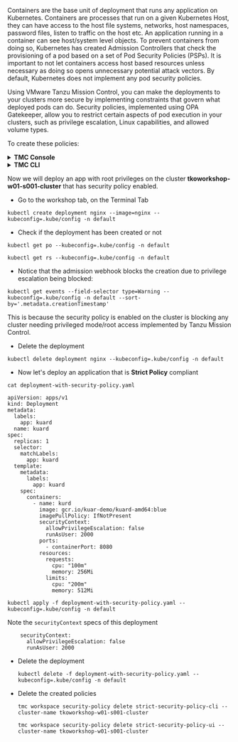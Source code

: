 Containers are the base unit of deployment that runs any application on Kubernetes. Containers are processes that run on a given Kubernetes Host, they can have access to the host file systems, networks, host namespaces, password files, listen to traffic on the host etc. 
An application running in a container can see host/system level objects. To prevent containers from doing so, Kubernetes has created Admission Controllers that check the provisioning of a pod based on a set of Pod Security Policies (PSPs). It is important to not let containers access host based resources unless necessary as doing so opens unnecessary potential attack vectors. By default, Kubernetes does not implement any pod security policies.

Using VMware Tanzu Mission Control, you can make the deployments to your clusters more secure by implementing constraints that govern what deployed pods can do. Security policies, implemented using OPA Gatekeeper, allow you to restrict certain aspects of pod execution in your clusters, such as privilege escalation, Linux capabilities, and allowed volume types.

To create these policies:

<details>
<summary><b>TMC Console</b></summary>
<p>

* Click on the **Security** tab within the policy assignments section and click on the **Clusters** view if you are still seeing **Workspaces**.

* Click on the **tkoworkshop-w01-s001-cluster** Cluster under the Cluster Group **tkoworkshop-w01-s001-cg**

* Click **Create Security Policy**

* Select the **Security template** *Strict*

* Provide a policy name `strict-security-policy-ui`

* Click **Create policy**

</p>
</details>

<details>
<summary><b>TMC CLI</b></summary>
<p>

* Before we apply this policy using the TMC CLI, let's have a look at its definition:

```editor:open-file
### file: ~/strict-security-policy.yaml
fullName:
  clusterName: tkoworkshop-w01-s001-cluster
  name: strict-security-policy-cli
  managementClusterName: attached
  provisionerName: attached
spec:
  input: {}
  recipe: strict
  recipeVersion: v1
  type: security-policy
```

* Create the strict security policy 

    ```execute-1
    tmc cluster security-policy create -f strict-security-policy.yaml
    ```

* Confirm that the policy has been created and synced to tkoworkshop-w01-s001-cluster 

    ```execute-1
    tmc cluster security-policy get strict-security-policy-cli --cluster-name tkoworkshop-w01-s001-cluster
    ```

    ```execute-2
    kubectl get opapolicies.intents.tmc.cloud.vmware.com --kubeconfig=.kube/config
    ```

    You should get both `strict-security-policy-cli` and `strict-security-policy-ui` listed
    
* Wait until all pods in **gatekeeper-system** Namespace are in **1/1 Ready** Status

    ```execute-2
    kubectl get pods -n gatekeeper-system
    ```    
</p>
</details>
<p>
</p>

Now we will deploy an app with root privileges on the cluster **tkoworkshop-w01-s001-cluster** that has security policy enabled.

* Go to the workshop tab, on the Terminal Tab

```execute-1
kubectl create deployment nginx --image=nginx --kubeconfig=.kube/config -n default
```

* Check if the deployment has been created or not

```execute-1
kubectl get po --kubeconfig=.kube/config -n default
```

```execute-1
kubectl get rs --kubeconfig=.kube/config -n default
```

* Notice that the admission webhook blocks the creation due to privilege escalation being blocked:

```execute-1
kubectl get events --field-selector type=Warning --kubeconfig=.kube/config -n default --sort-by='.metadata.creationTimestamp'
```

This is because the security policy is enabled on the cluster is blocking any cluster needing privileged mode/root access implemented by Tanzu Mission Control.

* Delete the deployment

```execute-1
kubectl delete deployment nginx --kubeconfig=.kube/config -n default
```

* Now let's deploy an application that is **Strict Policy** compliant 

```execute-1
cat deployment-with-security-policy.yaml 

apiVersion: apps/v1
kind: Deployment
metadata:
  labels:
    app: kuard
  name: kuard
spec:
  replicas: 1
  selector:
    matchLabels:
      app: kuard
  template:
    metadata:
      labels:
        app: kuard
    spec:
      containers:
        - name: kurd
          image: gcr.io/kuar-demo/kuard-amd64:blue
          imagePullPolicy: IfNotPresent
          securityContext:
            allowPrivilegeEscalation: false
            runAsUser: 2000
          ports:
            - containerPort: 8080
          resources:
            requests:
              cpu: "100m"
              memory: 256Mi
            limits:
              cpu: "200m"
              memory: 512Mi

kubectl apply -f deployment-with-security-policy.yaml --kubeconfig=.kube/config -n default
```

Note the `securityContext` specs of this deployment 

```editor:select-matching-text
    securityContext:
      allowPrivilegeEscalation: false
      runAsUser: 2000
```
* Delete the deployment

    ```execute-1
    kubectl delete -f deployment-with-security-policy.yaml --kubeconfig=.kube/config -n default
    ```

* Delete the created policies  

    ```execute-1
    tmc workspace security-policy delete strict-security-policy-cli --cluster-name tkoworkshop-w01-s001-cluster
    ```

    ```execute-1
    tmc workspace security-policy delete strict-security-policy-ui --cluster-name tkoworkshop-w01-s001-cluster

    ```
